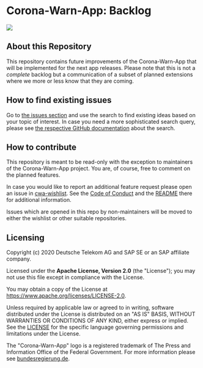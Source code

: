 # Corona-Warn-App: Backlog

<a href="https://github.com/corona-warn-app/cwa-backlog/issues" title="Open Issues"><img src="https://img.shields.io/github/issues/corona-warn-app/cwa-backlog"></a>

## About this Repository

This repository contains future improvements of the Corona-Warn-App that will be implemented for the next app releases.
Please note that this is not a *complete* backlog but a communication of a subset of planned extensions where we more or less know that they are coming.

## How to find existing issues

Go to [the issues section](https://github.com/corona-warn-app/cwa-backlog/issues) and use the search to find existing ideas based on your topic of interest. 
In case you need a more sophisticated search query, please see [the respective GitHub documentation](https://help.github.com/en/github/searching-for-information-on-github/searching-issues-and-pull-requests) about the search.

## How to contribute  

This repository is meant to be read-only with the exception to maintainers of the Corona-Warn-App project. You are, of course, free to comment on the planned features.

In case you would like to report an additional feature request please open an issue in [cwa-wishlist](https://github.com/corona-warn-app/cwa-wishlist). 
See the [Code of Conduct](https://github.com/corona-warn-app/cwa-wishlist/blob/master/CODE_OF_CONDUCT.md) and the [README](https://github.com/corona-warn-app/cwa-wishlist/blob/master/README.md) there for additional information.

Issues which are opened in this repo by non-maintainers will be moved to either the wishlist or other suitable repositories.

## Licensing

Copyright (c) 2020 Deutsche Telekom AG and SAP SE or an SAP affiliate company.

Licensed under the **Apache License, Version 2.0** (the "License"); you may not use this file except in compliance with the License. 

You may obtain a copy of the License at https://www.apache.org/licenses/LICENSE-2.0.

Unless required by applicable law or agreed to in writing, software distributed under the License is distributed on an "AS IS" BASIS, WITHOUT WARRANTIES OR CONDITIONS OF ANY KIND, either express or implied. See the [LICENSE](./LICENSE) for the specific language governing permissions and limitations under the License.

The "Corona-Warn-App" logo is a registered trademark of The Press and Information Office of the Federal Government. For more information please see [bundesregierung.de](https://www.bundesregierung.de/breg-en/federal-government/federal-press-office).
